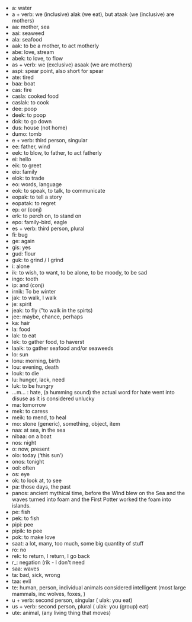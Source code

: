 * a: water
* a + verb: we (inclusive)  alak (we eat), but ataak (we (inclusive) are mothers)
* aa: mother, sea
* aai: seaweed
* ala: seafood
* aak: to be a mother, to act motherly
* abe: love, stream
* abek: to love, to flow
* as + verb: we (exclusive) asaak (we are mothers) 
* aspi: spear point, also short for spear
* ate: tired
* baa: boat
* cas: fire
* casla: cooked food
* caslak: to cook
* dee: poop
* deek: to poop
* dok: to go down
* dus: house (not home)
* dumo: tomb
* e + verb: third person, singular
* ee: father, wind
* eek: to blow, to father, to act fatherly
* ei: hello
* eik: to greet
* eio: family
* elok: to trade
* eo: words, language
* eok: to speak, to talk, to communicate
* eopak: to tell a story
* eopatak: to regret
* ep: or (conj)
* erk: to perch on, to stand on
* epo: family-bird, eagle
* es + verb: third person, plural
* fi: bug
* ge: again
* gis: yes
* gud: flour
* guk: to grind / I grind
* i: alone
* ik: to wish, to want, to be alone, to be moody, to be sad
* ingo: tooth
* ip: and (conj)
* irnik: To be winter
* jak: to walk, I walk
* je: spirit
* jeak: to fly ("to walk in the spirts)
* jee: maybe, chance, perhaps
* ka: hair
* la: food
* lak: to eat
* lek: to gather food, to haverst
* laaik: to gather seafood and/or seaweeds
* lo: sun
* lonu: morning, birth
* lou: evening, death
* louk: to die
* lu: hunger, lack, need
* luk: to be hungry
* ...m... : hate, (a humming sound) the actual word for hate went into disuse as it is considered unlucky
* ma: tomorrow
* mek: to caress
* meik: to mend, to heal
* mo: stone (generic), something, object, item
* naa: at sea, in the sea
* nibaa: on a boat
* nos: night
* o: now, present
* olo: today (‘this sun’)
* onos: tonight
* ool: often
* os: eye
* ok: to look at, to see
* pa: those days, the past
* panos: ancient mythical time, before the Wind blew on the Sea and the waves turned into foam and the First Potter worked the  foam into islands.
* pe: fish
* pek: to fish
* pipi: pee
* pipik: to pee
* pok: to make love
* saat: a lot, many, too much, some big quantity of stuff
* ro: no
* rek: to return, I return, I go back
* r_: negation (rik - I don't need
* saa: waves
* ta: bad, sick, wrong
* taa: evil
* te: human, person, individual animals considered intelligent (most large mammals, inc wolves, foxes, )
* u + verb: second person, singular ( ulak: you eat)
* us + verb: second person, plural ( ulak: you (group) eat)
* ute: animal, (any living thing that moves)

